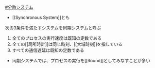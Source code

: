 [#分散システム](分散システム.md)
- [[Synchronous System]]とも

次の3条件を満たすシステムを同期システムと呼ぶ
1. 全てのプロセスの実行速度は既知の定数である
2. 全ての[[局所時計]]は同じ時刻、[[大域時刻]]を指している
3. すべての通信遅延は既知の定数である

- 同期システムでは、プロセスの実行を[[Round]]としてみなすことが多い

